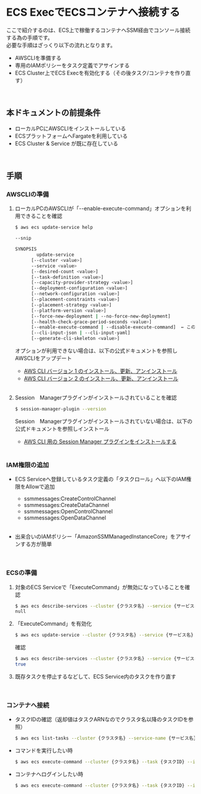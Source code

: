 # ECS ExecでECSコンテナへ接続する

ここで紹介するのは、ECS上で稼働するコンテナへSSM経由でコンソール接続する為の手順です。  
必要な手順はざっくり以下の流れとなります。

- AWSCLIを準備する
- 専用のIAMポリシーをタスク定義でアサインする
- ECS Cluster上でECS Execを有効化する（その後タスク/コンテナを作り直す）

<br>

## 本ドキュメントの前提条件

- ローカルPCにAWSCLIをインストールしている
- ECSプラットフォームへFargateを利用している
- ECS Cluster & Service が既に存在している

<br>

## 手順
### AWSCLIの準備

1. ローカルPCのAWSCLIが「--enable-execute-command」オプションを利用できることを確認
    ```sh
    $ aws ecs update-service help

    --snip

    SYNOPSIS
            update-service
          [--cluster <value>]
          --service <value>
          [--desired-count <value>]
          [--task-definition <value>]
          [--capacity-provider-strategy <value>]
          [--deployment-configuration <value>]
          [--network-configuration <value>]
          [--placement-constraints <value>]
          [--placement-strategy <value>]
          [--platform-version <value>]
          [--force-new-deployment | --no-force-new-deployment]
          [--health-check-grace-period-seconds <value>]
          [--enable-execute-command | --disable-execute-command]  ← このオプションが使えることを確認
          [--cli-input-json | --cli-input-yaml]
          [--generate-cli-skeleton <value>]
    ```
    オプションが利用できない場合は、以下の公式ドキュメントを参照しAWSCLIをアップデート
    - [AWS CLI バージョン 1 のインストール、更新、アンインストール](https://docs.aws.amazon.com/ja_jp/cli/latest/userguide/install-cliv1.html)
    - [AWS CLI バージョン 2 のインストール、更新、アンインストール](https://docs.aws.amazon.com/ja_jp/cli/latest/userguide/install-cliv2.html)
    <br>

2. Session　Managerプラグインがインストールされていることを確認
    ```sh
    $ session-manager-plugin --version
    ```
    Session　Managerプラグインがインストールされていない場合は、以下の公式ドキュメントを参照しインストール
    - [AWS CLI 用の Session Manager プラグインをインストールする](https://docs.aws.amazon.com/ja_jp/systems-manager/latest/userguide/session-manager-working-with-install-plugin.html)
    <br>

### IAM権限の追加

- ECS Serviceへ登録しているタスク定義の「タスクロール」へ以下のIAM権限をAllowで追加

    - ssmmessages:CreateControlChannel
    - ssmmessages:CreateDataChannel
    - ssmmessages:OpenControlChannel
    - ssmmessages:OpenDataChannel
    <br>

- 出来合いのIAMポリシー「AmazonSSMManagedInstanceCore」をアサインする方が簡単

<br>

### ECSの準備

1. 対象のECS Serviceで「ExecuteCommand」が無効になっていることを確認
    ```sh
    $ aws ecs describe-services --cluster {クラスタ名} --service {サービス名} | jq .'services'[0].'enableExecuteCommand'
    null
    ```

2. 「ExecuteCommand」を有効化
    ```sh
    $ aws ecs update-service --cluster {クラスタ名} --service {サービス名} --enable-execute-command
    ```
    確認
    ```sh
    $ aws ecs describe-services --cluster {クラスタ名} --service {サービス名} | jq .'services'[0].'enableExecuteCommand'
    true
    ```

3. 既存タスクを停止するなどして、ECS Service内のタスクを作り直す

<br>

### コンテナへ接続

- タスクIDの確認（返却値はタスクARNなのでクラスタ名以降のタスクIDを参照）
    ```sh
    $ aws ecs list-tasks --cluster {クラスタ名} --service-name {サービス名}
    ```

- コマンドを実行したい時
    ```sh
    $ aws ecs execute-command --cluster {クラスタ名} --task {タスクID} --interactive --command "ls"
    ```

- コンテナへログインしたい時
    ```sh
    $ aws ecs execute-command --cluster {クラスタ名} --task {タスクID} --interactive --command "/bin/sh"
    ```